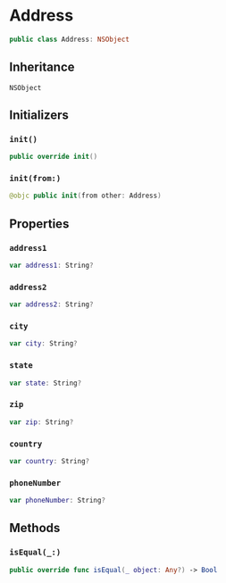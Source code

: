 # Address

``` swift
public class Address: NSObject
```

## Inheritance

`NSObject`

## Initializers

### `init()`

``` swift
public override init()
```

### `init(from:)`

``` swift
@objc public init(from other: Address)
```

## Properties

### `address1`

``` swift
var address1: String?
```

### `address2`

``` swift
var address2: String?
```

### `city`

``` swift
var city: String?
```

### `state`

``` swift
var state: String?
```

### `zip`

``` swift
var zip: String?
```

### `country`

``` swift
var country: String?
```

### `phoneNumber`

``` swift
var phoneNumber: String?
```

## Methods

### `isEqual(_:)`

``` swift
public override func isEqual(_ object: Any?) -> Bool
```
